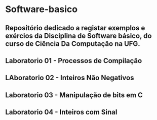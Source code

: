 # Software-basico

## Repositório dedicado a registar exemplos e exércios da Disciplina de Software básico, do curso de Ciência Da Computação na UFG. 


## Laboratorio 01 - Processos de Compilação
## LAboratorio 02 - Inteiros Não Negativos
## Laboratorio 03 - Manipulação de bits em C 
## Laboratorio 04 - Inteiros com Sinal
